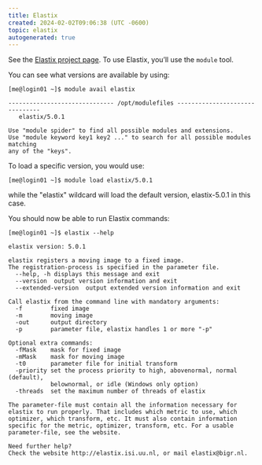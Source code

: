 ```yaml
---
title: Elastix
created: 2024-02-02T09:06:38 (UTC -0600)
topic: elastix
autogenerated: true
---
```

<!-- This file was automatically generated. To edit, modify software_packages.yml . -->
See the [Elastix project page](https://elastix.lumc.nl/). To use Elastix, you’ll use the `module` tool.

You can see what versions are available by using:
```
[me@login01 ~]$ module avail elastix

------------------------------ /opt/modulefiles -------------------------------
   elastix/5.0.1

Use "module spider" to find all possible modules and extensions.
Use "module keyword key1 key2 ..." to search for all possible modules matching
any of the "keys".
```

To load a specific version, you would use:
```
[me@login01 ~]$ module load elastix/5.0.1
```

while the "elastix" wildcard will load the default version, elastix-5.0.1 in this case.

You should now be able to run Elastix commands:
```
[me@login01 ~]$ elastix --help
```
```
elastix version: 5.0.1

elastix registers a moving image to a fixed image.
The registration-process is specified in the parameter file.
  --help, -h displays this message and exit
  --version  output version information and exit
  --extended-version  output extended version information and exit

Call elastix from the command line with mandatory arguments:
  -f        fixed image
  -m        moving image
  -out      output directory
  -p        parameter file, elastix handles 1 or more "-p"

Optional extra commands:
  -fMask    mask for fixed image
  -mMask    mask for moving image
  -t0       parameter file for initial transform
  -priority set the process priority to high, abovenormal, normal (default),
            belownormal, or idle (Windows only option)
  -threads  set the maximum number of threads of elastix

The parameter-file must contain all the information necessary for elastix to run properly. That includes which metric to use, which optimizer, which transform, etc. It must also contain information specific for the metric, optimizer, transform, etc. For a usable parameter-file, see the website.

Need further help?
Check the website http://elastix.isi.uu.nl, or mail elastix@bigr.nl.
```
